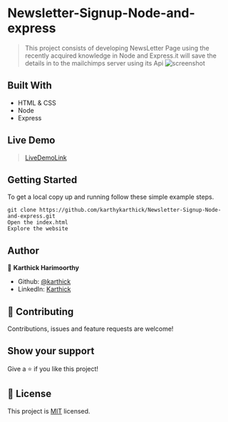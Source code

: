 # Newsletter-Signup-Node-and-express

> This project consists of developing NewsLetter Page using the recently acquired knowledge in Node and Express.it will save the details in to the mailchimps server using its Api
![screenshot](./screenshot.png)

## Built With
- HTML & CSS
- Node
- Express

## Live Demo

> [LiveDemoLink](https://intense-brook-68634.herokuapp.com/) 

## Getting Started

To get a local copy up and running follow these simple example steps.

```
git clone https://github.com/karthykarthick/Newsletter-Signup-Node-and-express.git
Open the index.html
Explore the website
```

## Author

👤 **Karthick Harimoorthy**

- Github: [@karthick](https://github.com/karthykarthick)
- LinkedIn: [Karthick](https://www.linkedin.com/in/karthick-harimoorthy/)

## 🤝 Contributing

Contributions, issues and feature requests are welcome!

## Show your support

Give a ⭐️ if you like this project!

## 📝 License

This project is [MIT](lic.url) licensed.
